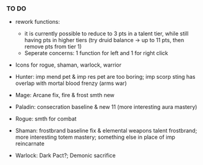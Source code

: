 ### TO DO
- rework functions:
   - it is currently possible to reduce to 3 pts in a talent tier, while still having pts in higher tiers (try druid balance -> up to 11 pts, then remove pts from tier 1)
   - Seperate concerns: 1 function for left and 1 for right click

- Icons for rogue, shaman, warlock, warrior

- Hunter: imp mend pet & imp res pet are too boring; imp scorp sting has overlap with mortal blood frenzy (arms war)
- Mage: Arcane fix, fire & frost smth new
- Paladin: consecration baseline & new 11 (more interesting aura mastery)
- Rogue: smth for combat
- Shaman: frostbrand baseline fix & elemental weapons talent frostbrand; more interesting totem mastery; something else in place of imp reincarnate
- Warlock: Dark Pact?; Demonic sacrifice